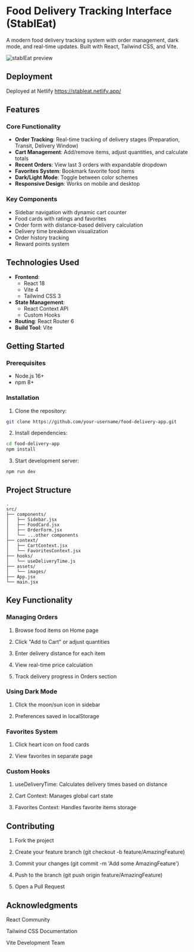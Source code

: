 # Food Delivery Tracking Interface (StablEat)

A modern food delivery tracking system with order management, dark mode, and real-time updates. Built with React, Tailwind CSS, and Vite.

![stablEat preview](https://github.com/user-attachments/assets/a54bc9e3-0987-4c39-8de8-13aceee84103)

## Deployment
Deployed at Netlify
https://stableat.netlify.app/

## Features

### Core Functionality
- **Order Tracking**: Real-time tracking of delivery stages (Preparation, Transit, Delivery Window)
- **Cart Management**: Add/remove items, adjust quantities, and calculate totals
- **Recent Orders**: View last 3 orders with expandable dropdown
- **Favorites System**: Bookmark favorite food items
- **Dark/Light Mode**: Toggle between color schemes
- **Responsive Design**: Works on mobile and desktop

### Key Components
- Sidebar navigation with dynamic cart counter
- Food cards with ratings and favorites
- Order form with distance-based delivery calculation
- Delivery time breakdown visualization
- Order history tracking
- Reward points system

## Technologies Used

- **Frontend**: 
  - React 18
  - Vite 4
  - Tailwind CSS 3
- **State Management**:
  - React Context API
  - Custom Hooks
- **Routing**: React Router 6
- **Build Tool**: Vite

## Getting Started

### Prerequisites
- Node.js 16+
- npm 8+

### Installation
1. Clone the repository:
```bash
git clone https://github.com/your-username/food-delivery-app.git
```
2. Install dependencies:
```bash
cd food-delivery-app
npm install
```
3. Start development server:
```bash
npm run dev
```
## Project Structure
```
.
src/
├── components/
│   ├── Sidebar.jsx
│   ├── FoodCard.jsx
│   ├── OrderForm.jsx
│   └── ...other components
├── context/
│   ├── CartContext.jsx
│   └── FavoritesContext.jsx
├── hooks/
│   └── useDeliveryTime.js
├── assets/
│   └── images/
├── App.jsx
└── main.jsx
```
## Key Functionality

### Managing Orders
1. Browse food items on Home page

2. Click "Add to Cart" or adjust quantities

3. Enter delivery distance for each item

4. View real-time price calculation

5. Track delivery progress in Orders section

### Using Dark Mode
1. Click the moon/sun icon in sidebar

2. Preferences saved in localStorage

### Favorites System
1. Click heart icon on food cards

2. View favorites in separate page

### Custom Hooks
1. useDeliveryTime: Calculates delivery times based on distance

2. Cart Context: Manages global cart state

3. Favorites Context: Handles favorite items storage

## Contributing
1. Fork the project

2. Create your feature branch (git checkout -b feature/AmazingFeature)

3. Commit your changes (git commit -m 'Add some AmazingFeature')

4. Push to the branch (git push origin feature/AmazingFeature)

5. Open a Pull Request


## Acknowledgments
React Community

Tailwind CSS Documentation

Vite Development Team
